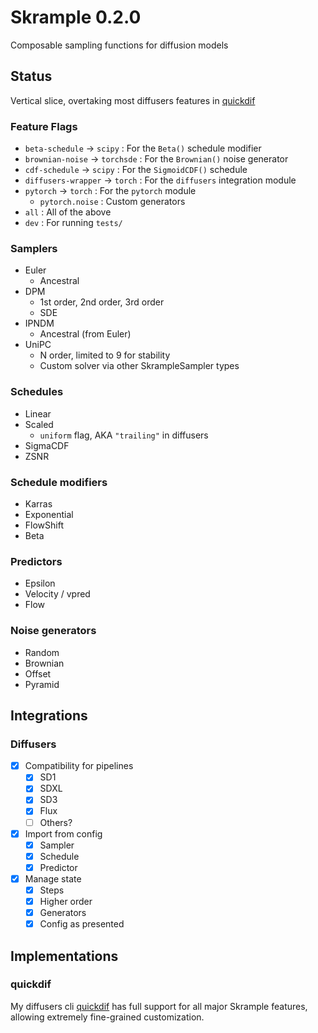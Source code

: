 # Skrample 0.2.0
Composable sampling functions for diffusion models

## Status
Vertical slice, overtaking most diffusers features in [quickdif](https://github.com/Beinsezii/quickdif.git)

### Feature Flags
 - `beta-schedule` -> `scipy` : For the `Beta()` schedule modifier
 - `brownian-noise` -> `torchsde` : For the `Brownian()` noise generator
 - `cdf-schedule` -> `scipy` : For the `SigmoidCDF()` schedule
 - `diffusers-wrapper` -> `torch` : For the `diffusers` integration module
 - `pytorch` -> `torch` : For the `pytorch` module
   - `pytorch.noise` : Custom generators
 - `all` : All of the above
 - `dev` : For running `tests/`

### Samplers
- Euler
  - Ancestral
- DPM
  - 1st order, 2nd order, 3rd order
  - SDE
- IPNDM
  - Ancestral (from Euler)
- UniPC
  - N order, limited to 9 for stability
  - Custom solver via other SkrampleSampler types

### Schedules
- Linear
- Scaled
  - `uniform` flag, AKA `"trailing"` in diffusers
- SigmaCDF
- ZSNR

### Schedule modifiers
- Karras
- Exponential
- FlowShift
- Beta

### Predictors
- Epsilon
- Velocity / vpred
- Flow

### Noise generators
- Random
- Brownian
- Offset
- Pyramid

## Integrations
### Diffusers
- [X] Compatibility for pipelines
  - [X] SD1
  - [X] SDXL
  - [X] SD3
  - [X] Flux
  - [ ] Others?
- [X] Import from config
  - [X] Sampler
  - [X] Schedule
  - [X] Predictor
- [X] Manage state
  - [X] Steps
  - [X] Higher order
  - [X] Generators
  - [X] Config as presented

## Implementations
### quickdif
My diffusers cli [quickdif](https://github.com/Beinsezii/quickdif) has full support for all major Skrample features, allowing extremely fine-grained customization.
